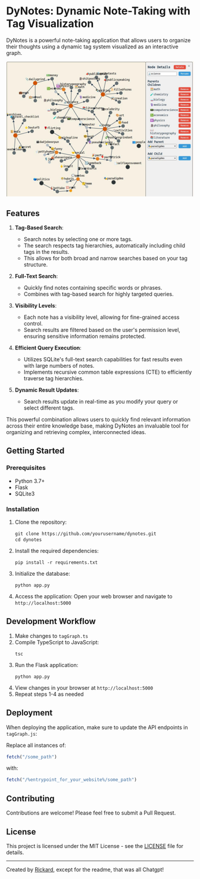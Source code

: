 
# DyNotes: Dynamic Note-Taking with Tag Visualization

DyNotes is a powerful note-taking application that allows users to organize their thoughts using a dynamic tag system visualized as an interactive graph.



![Alt text](image-1.png)
## Features

1. **Tag-Based Search**: 
   - Search notes by selecting one or more tags.
   - The search respects tag hierarchies, automatically including child tags in the results.
   - This allows for both broad and narrow searches based on your tag structure.

2. **Full-Text Search**:
   - Quickly find notes containing specific words or phrases.
   - Combines with tag-based search for highly targeted queries.

3. **Visibility Levels**:
   - Each note has a visibility level, allowing for fine-grained access control.
   - Search results are filtered based on the user's permission level, ensuring sensitive information remains protected.

4. **Efficient Query Execution**:
   - Utilizes SQLite's full-text search capabilities for fast results even with large numbers of notes.
   - Implements recursive common table expressions (CTE) to efficiently traverse tag hierarchies.

5. **Dynamic Result Updates**:
   - Search results update in real-time as you modify your query or select different tags.

This powerful combination allows users to quickly find relevant information across their entire knowledge base, making DyNotes an invaluable tool for organizing and retrieving complex, interconnected ideas.

## Getting Started

### Prerequisites

- Python 3.7+
- Flask
- SQLite3

### Installation

1. Clone the repository:
   ```
   git clone https://github.com/yourusername/dynotes.git
   cd dynotes
   ```

2. Install the required dependencies:
   ```
   pip install -r requirements.txt
   ```

3. Initialize the database:
   ```
   python app.py
   ```

4. Access the application:
   Open your web browser and navigate to `http://localhost:5000`

## Development Workflow

1. Make changes to `tagGraph.ts`
2. Compile TypeScript to JavaScript:
   ```
   tsc
   ```
3. Run the Flask application:
   ```
   python app.py
   ```
4. View changes in your browser at `http://localhost:5000`
5. Repeat steps 1-4 as needed

## Deployment

When deploying the application, make sure to update the API endpoints in `tagGraph.js`:

Replace all instances of:
```javascript
fetch("/some_path")
```
with:
```javascript
fetch("/%entrypoint_for_your_website%/some_path")
```

## Contributing

Contributions are welcome! Please feel free to submit a Pull Request.

## License

This project is licensed under the MIT License - see the [LICENSE](LICENSE) file for details.

---

Created by [Rickard](https://www.ric.ke), except for the readme, that was all Chatgpt!

